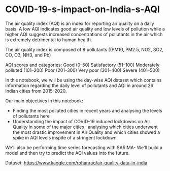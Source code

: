 # COVID-19-s-impact-on-India-s-AQI
The air quality index (AQI) is an index for reporting air quality on a daily basis. A low AQI indicates good air quality and low levels of pollution while a higher AQI suggests increased concentrations of pollutants in the air which is extremely detrimental to human health.

The air quality index is composed of 8 pollutants ((PM10, PM2.5, NO2, SO2, CO, O3, NH3, and Pb)

AQI scores and categories:
Good (0–50)
Satisfactory (51–100)
Moderately polluted (101–200)
Poor (201–300)
Very poor (301–400)
Severe (401–500)

In this notebook, we will be using the day-wise AQI dataset which contains information regarding the daily level of pollutants and AQI in around 26 Indian cities from 2015-2020.

Our main objectives in this notebook:

* Finding the most polluted cities in recent years and analysing the levels of pollutants here
* Understanding the impact of COVID-19 induced lockdowns on Air Quality in some of the major cities : analysing which cities underwent the most drastic improvement in Air Quality and which cities showed a spike in AQI levels inspite of a stringent lockdown

We'll also be performing time series forecasting with SARIMA- We'll build a model and then try to predict the AQI values into the future.

Dataset: https://www.kaggle.com/rohanrao/air-quality-data-in-india
